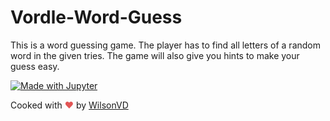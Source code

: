# Vordle-Word-Guess

This is a word guessing game. 
The player has to find all letters of a random word in the given tries.
The game will also give you hints to make your guess easy.

[![Made with Jupyter](https://img.shields.io/badge/Made%20with-Javascript-yellow?style=for-the-badge&logo=Javascript)](https://www.javascript.com/)

Cooked with <span style="color: #e25555;">&#9829;</span> by [WilsonVD](https://github.com/Wilson0406)
